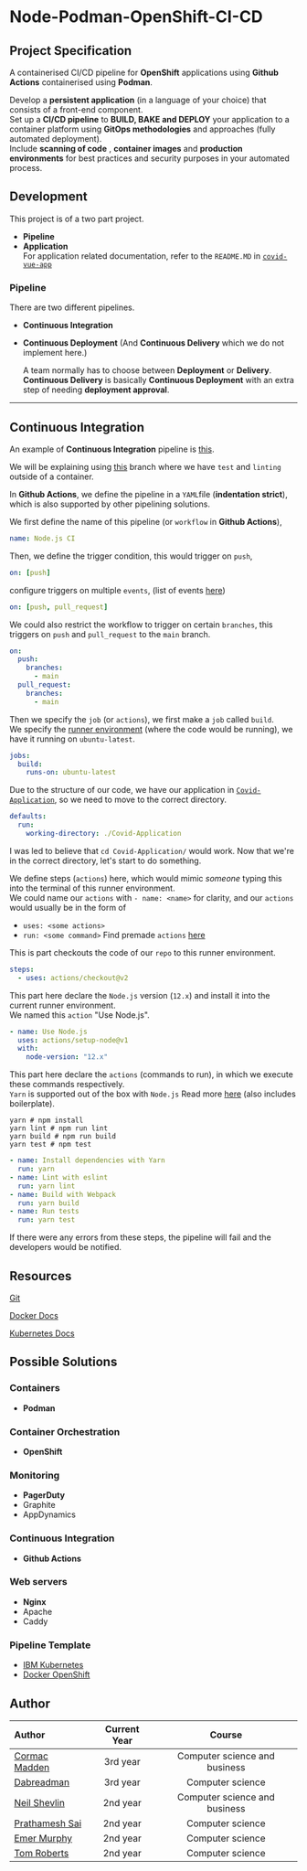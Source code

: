 # Node-Podman-OpenShift-CI-CD

## Project Specification

A containerised CI/CD pipeline for **OpenShift** applications using **Github Actions** containerised using **Podman**.

Develop a **persistent application** (in a language of your choice) that consists of a front-end component.  
Set up a **CI/CD pipeline** to **BUILD, BAKE and DEPLOY** your application to a container platform using **GitOps methodologies** and approaches (fully automated deployment).  
Include **scanning of code** , **container images** and **production environments** for best practices and security purposes in your automated process.

## Development

This project is of a two part project.

- **Pipeline**
- **Application**  
  For application related documentation, refer to the `README.MD` in [`covid-vue-app`](https://github.com/dabreadman/Node-Podman-OpenShift-CI-CD/tree/main/covid-vue-app)

### Pipeline

There are two different pipelines.

- **Continuous Integration**
- **Continuous Deployment**
  (And **Continuous Delivery** which we do not implement here.)  
  
  A team normally has to choose between **Deployment** or **Delivery**.  
  **Continuous Delivery** is basically **Continuous Deployment** with an extra step of needing **deployment approval**.

---

## Continuous Integration

An example of **Continuous Integration** pipeline is [this](https://github.com/dabreadman/Node-Podman-OpenShift-CI-CD/blob/3d502434fd4edbf433f45945ca151c0c91cd2994/.github/workflows/node.js.yml).

We will be explaining using [this](https://github.com/dabreadman/Node-Podman-OpenShift-CI-CD/tree/3d502434fd4edbf433f45945ca151c0c91cd2994) branch where we have `test` and `linting` outside of a container.

In **Github Actions**, we define the pipeline in a `YAML`file (**indentation strict**), which is also supported by other pipelining solutions.

We first define the name of this pipeline (or `workflow` in **Github Actions**),

```yaml
name: Node.js CI
```

Then, we define the trigger condition, this would trigger on `push`,

```yaml
on: [push]
```

configure triggers on multiple `events`, (list of events [here](https://docs.github.com/en/actions/reference/events-that-trigger-workflows))

```yaml
on: [push, pull_request]
```

We could also restrict the workflow to trigger on certain `branches`, this triggers on `push` and `pull_request` to the `main` branch.

```yaml
on:
  push:
    branches:
      - main
  pull_request:
    branches:
      - main
```

Then we specify the `job` (or `actions`), we first make a `job` called `build`.  
We specify the [runner environment](https://docs.github.com/en/actions/reference/workflow-syntax-for-github-actions#jobsjob_idruns-on) (where the code would be running), we have it running on `ubuntu-latest`.

```yaml
jobs:
  build:
    runs-on: ubuntu-latest
```

Due to the structure of our code, we have our application in [`Covid-Application`](https://github.com/dabreadman/Node-Podman-OpenShift-CI-CD/tree/3d502434fd4edbf433f45945ca151c0c91cd2994/Covid-Application), so we need to move to the correct directory.

```yaml
defaults:
  run:
    working-directory: ./Covid-Application
```

I was led to believe that `cd Covid-Application/` would work.
Now that we're in the correct directory, let's start to do something.

We define steps (`actions`) here, which would mimic _someone_ typing this into the terminal of this runner environment.  
We could name our `actions` with `- name: <name>` for clarity, and our `actions` would usually be in the form of

- `uses: <some actions>`
- `run: <some command>`
  Find premade `actions` [here](https://github.com/marketplace/actions)

This is part checkouts the code of our `repo` to this runner environment.

```yaml
steps:
  - uses: actions/checkout@v2
```

This part here declare the `Node.js` version (`12.x`) and install it into the current runner environment.  
We named this `action` "Use Node.js".

```yaml
- name: Use Node.js
  uses: actions/setup-node@v1
  with:
    node-version: "12.x"
```

This part here declare the `actions` (commands to run), in which we execute these commands respectively.  
`Yarn` is supported out of the box with `Node.js`
Read more [here](https://docs.github.com/en/actions/guides/building-and-testing-nodejs) (also includes boilerplate).

```shell
yarn # npm install
yarn lint # npm run lint
yarn build # npm run build
yarn test # npm test
```

```yaml
- name: Install dependencies with Yarn
  run: yarn
- name: Lint with eslint
  run: yarn lint
- name: Build with Webpack
  run: yarn build
- name: Run tests
  run: yarn test
```

If there were any errors from these steps, the pipeline will fail and the developers would be notified.

## Resources

[Git](https://git-scm.com/book/en/v2)

[Docker Docs](https://docs.docker.com/)

[Kubernetes Docs](https://www.docker.com/products/kubernetes)

## Possible Solutions

### Containers

- **Podman**

### Container Orchestration

- **OpenShift**

### Monitoring

- **PagerDuty**
- Graphite
- AppDynamics

### Continuous Integration

- **Github Actions**

### Web servers

- **Nginx**
- Apache
- Caddy

### Pipeline Template

- [IBM Kubernetes](https://github.com/actions/starter-workflows/blob/c59b62dee0eae1f9f368b7011cf05c2fc42cf084/ci/ibm.yml)
- [Docker OpenShift](https://github.com/actions/starter-workflows/blob/c59b62dee0eae1f9f368b7011cf05c2fc42cf084/ci/openshift.yml)

## Author

| Author                                           | Current Year |            Course             |
| :----------------------------------------------- | :----------: | :---------------------------: |
| [Cormac Madden](https://github.com/cormacmadden) |   3rd year   | Computer science and business |
| [Dabreadman](https://github.com/dabreadman)      |   3rd year   |       Computer science        |
| [Neil Shevlin](https://github.com/neilshevlin)   |   2nd year   | Computer science and business |
| [Prathamesh Sai](https://github.com/saisankp)    |   2nd year   |       Computer science        |
| [Emer Murphy](https://github.com/emer289)        |   2nd year   |       Computer science        |
| [Tom Roberts](https://github.com/tomroberts201)  |   2nd year   |       Computer science        |
